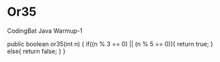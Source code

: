 # Or35
CodingBat Java Warmup-1

public boolean or35(int n) {
  if((n % 3 == 0) || (n % 5 == 0)){
    return true;
  }
  else{
    return false;
  }
}
